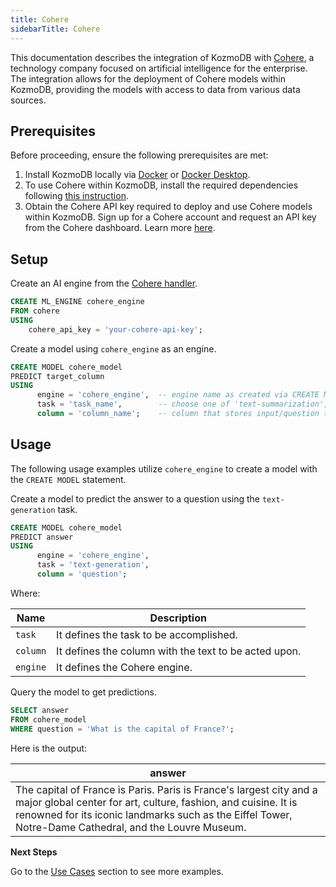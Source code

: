 ```yaml
---
title: Cohere
sidebarTitle: Cohere
---
```


This documentation describes the integration of KozmoDB with [Cohere](https://cohere.com/), a technology company focused on artificial intelligence for the enterprise.
The integration allows for the deployment of Cohere models within KozmoDB, providing the models with access to data from various data sources.

## Prerequisites

Before proceeding, ensure the following prerequisites are met:

1. Install KozmoDB locally via [Docker](https://docs.kozmodb.com/setup/self-hosted/docker) or [Docker Desktop](https://docs.kozmodb.com/setup/self-hosted/docker-desktop).
2. To use Cohere within KozmoDB, install the required dependencies following [this instruction](https://docs.kozmodb.com/setup/self-hosted/docker#install-dependencies).
3. Obtain the Cohere API key required to deploy and use Cohere models within KozmoDB. Sign up for a Cohere account and request an API key from the Cohere dashboard. Learn more [here](https://cohere.com/pricing).

## Setup

Create an AI engine from the [Cohere handler](https://github.com/digitranslab/kozmodb/tree/main/kozmodb/integrations/handlers/cohere_handler).

```sql
CREATE ML_ENGINE cohere_engine
FROM cohere
USING
    cohere_api_key = 'your-cohere-api-key';
```

Create a model using `cohere_engine` as an engine.

```sql
CREATE MODEL cohere_model
PREDICT target_column
USING
      engine = 'cohere_engine',  -- engine name as created via CREATE ML_ENGINE
      task = 'task_name',        -- choose one of 'text-summarization', 'text-generation'
      column = 'column_name';    -- column that stores input/question to the model
```

## Usage

The following usage examples utilize `cohere_engine` to create a model with the `CREATE MODEL` statement.

Create a model to predict the answer to a question using the `text-generation` task.

```sql
CREATE MODEL cohere_model
PREDICT answer
USING
      engine = 'cohere_engine',
      task = 'text-generation',
      column = 'question';
```

Where:

| Name              | Description                                                            |
|-------------------|------------------------------------------------------------------------|
| `task`            | It defines the task to be accomplished.                                |
| `column`          | It defines the column with the text to be acted upon.                  |
| `engine`          | It defines the Cohere engine.                                          |

Query the model to get predictions.

```sql
SELECT answer
FROM cohere_model
WHERE question = 'What is the capital of France?';
```

Here is the output:

| answer |
| ------ |
| The capital of France is Paris. Paris is France's largest city and a major global center for art, culture, fashion, and cuisine. It is renowned for its iconic landmarks such as the Eiffel Tower, Notre-Dame Cathedral, and the Louvre Museum.

<Tip>

**Next Steps**

Go to the [Use Cases](https://docs.kozmodb.com/use-cases/overview) section to see more examples.
</Tip>
